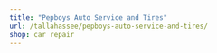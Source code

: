 ```yaml
---
title: "Pepboys Auto Service and Tires"
url: /tallahassee/pepboys-auto-service-and-tires/
shop: car repair
---
```

